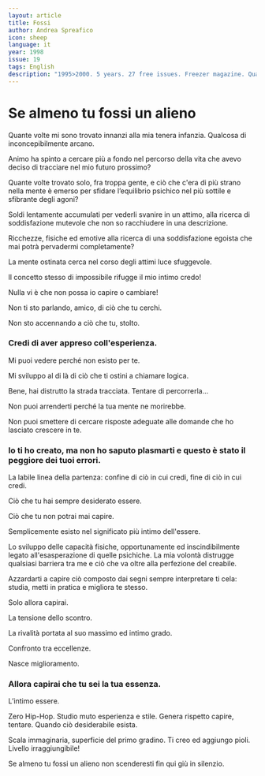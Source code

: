 ```yaml
---
layout: article
title: Fossi
author: Andrea Spreafico
icon: sheep
language: it
year: 1998
issue: 19
tags: English
description: "1995>2000. 5 years. 27 free issues. Freezer magazine. Quante volte mi sono trovato innanzi alla mia tenera infanzia. Qualcosa di inconcepibilmente arcano. Animo ha spinto a cercare più a fondo nel percorso della vita che avevo deciso di tracciare nel mio futuro prossimo?"
---
```


# Se almeno tu fossi un alieno

Quante volte mi sono trovato innanzi alla mia tenera infanzia. Qualcosa di inconcepibilmente arcano.

Animo ha spinto a cercare più a fondo nel percorso della vita che avevo deciso di tracciare nel mio futuro prossimo?

Quante volte trovato solo, fra troppa gente, e ciò che c'era di più strano nella mente è emerso per sfidare l’equilibrio psichico nel più sottile e sfibrante degli agoni?

Soldi lentamente accumulati per vederli svanire in un attimo, alla ricerca di soddisfazione mutevole che non so racchiudere in una descrizione.

Ricchezze, fisiche ed emotive alla ricerca di una soddisfazione egoista che mai potrà pervadermi completamente?

La mente ostinata cerca nel corso degli attimi luce sfuggevole.

Il concetto stesso di impossibile rifugge il mio intimo credo!

Nulla vi è che non possa io capire o cambiare!

Non ti sto parlando, amico, di ciò che tu cerchi.

Non sto accennando a ciò che tu, stolto.

### Credi di aver appreso coll'esperienza.

Mi puoi vedere perché non esisto per te.

Mi sviluppo al di là di ciò che ti ostini a chiamare logica.

Bene, hai distrutto la strada tracciata.
Tentare di percorrerla...

Non puoi arrenderti perché la tua mente ne morirebbe.

Non puoi smettere di cercare risposte adeguate alle domande che ho lasciato crescere in te.

### Io ti ho creato, ma non ho saputo plasmarti e questo è stato il peggiore dei tuoi errori.

La labile linea della partenza: confine di ciò in cui credi, fine di ciò in cui credi.

Ciò che tu hai sempre desiderato essere.

Ciò che tu non potrai mai capire.

Semplicemente esisto nel significato più intimo dell'essere.

Lo sviluppo delle capacità fisiche, opportunamente ed inscindibilmente legato all'esasperazione di quelle psichiche. La mia volontà distrugge qualsiasi barriera tra me e ciò che va oltre alla perfezione del creabile.

Azzardarti a capire ciò composto dai segni sempre interpretare ti cela: studia, metti in pratica e migliora te stesso.

Solo allora capirai.

La tensione dello scontro.

La rivalità portata al suo massimo ed intimo grado.

Confronto tra eccellenze.

Nasce miglioramento.

### Allora capirai che tu sei la tua essenza.

L’intimo essere.

Zero Hip-Hop.
Studio muto esperienza e stile.
Genera rispetto capire, tentare.
Quando ciò desiderabile esista.

Scala immaginaria, superficie del primo gradino.
Ti creo ed aggiungo pioli.
Livello irraggiungibile! 

Se almeno tu fossi un alieno non scenderesti fin qui giù in silenzio.
